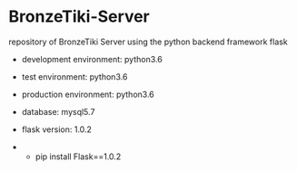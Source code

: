# BronzeTiki-Server

repository of BronzeTiki Server using the python backend framework flask

- development environment: python3.6
- test environment: python3.6
- production environment: python3.6

- database: mysql5.7

- flask version: 1.0.2
- - pip install Flask==1.0.2
